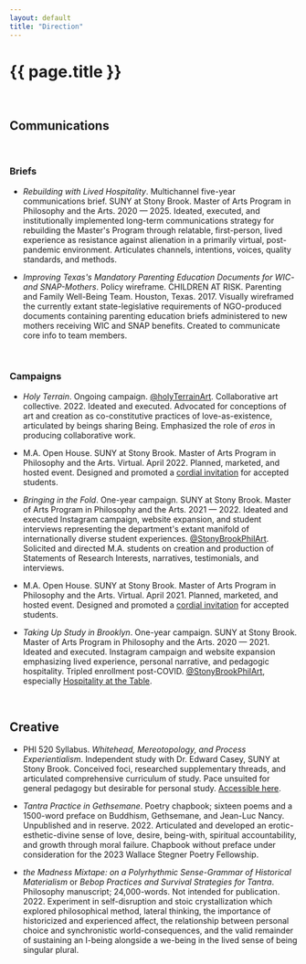 ```yaml
---
layout: default
title: "Direction"
---
```


# {{ page.title }}

<br>


## Communications

<br>


### Briefs

* *Rebuilding with Lived Hospitality*. Multichannel five-year communications brief. SUNY at Stony Brook. Master of Arts Program in Philosophy and the Arts. 2020 — 2025. Ideated, executed, and institutionally implemented long-term communications strategy for rebuilding the Master's Program through relatable, first-person, lived experience as resistance against alienation in a primarily virtual, post-pandemic environment. Articulates channels, intentions, voices, quality standards, and methods.

* *Improving Texas's Mandatory Parenting Education Documents for WIC- and SNAP-Mothers*. Policy wireframe. CHILDREN AT RISK. Parenting and Family Well-Being Team. Houston, Texas. 2017. Visually wireframed the currently extant state-legislative requirements of NGO-produced documents containing parenting education briefs administered to new mothers receiving WIC and SNAP benefits. Created to communicate core info to team members.

<br>


### Campaigns

* *Holy Terrain*. Ongoing campaign. [@holyTerrainArt](https://www.Instagram.com/holyTerrainArt/). Collaborative art collective. 2022. Ideated and executed. Advocated for conceptions of art and creation as co-constitutive practices of love-as-existence, articulated by beings sharing Being. Emphasized the role of *eros* in producing collaborative work.

* M.A. Open House. SUNY at Stony Brook. Master of Arts Program in Philosophy and the Arts. Virtual. April 2022. Planned, marketed, and hosted event. Designed and promoted a [cordial invitation](/assets/pdfs/2022-04-open-house.pdf) for accepted students.

* *Bringing in the Fold*. One-year campaign. SUNY at Stony Brook. Master of Arts Program in Philosophy and the Arts. 2021 — 2022. Ideated and executed Instagram campaign, website expansion, and student interviews representing the department's extant manifold of internationally diverse student experiences. [@StonyBrookPhilArt](https://www.Instagram.com/StonyBrookPhilArt). Solicited and directed M.A. students on creation and production of Statements of Research Interests, narratives, testimonials, and interviews.

* M.A. Open House. SUNY at Stony Brook. Master of Arts Program in Philosophy and the Arts. Virtual. April 2021. Planned, marketed, and hosted event. Designed and promoted a [cordial invitation](/assets/pdfs/2021-04-open-house.pdf) for accepted students.

* *Taking Up Study in Brooklyn*. One-year campaign. SUNY at Stony Brook. Master of Arts Program in Philosophy and the Arts. 2020 — 2021. Ideated and executed. Instagram campaign and website expansion emphasizing lived experience, personal narrative, and pedagogic hospitality. Tripled enrollment post-COVID. [@StonyBrookPhilArt](https://www.Instagram.com/StonyBrookPhilArt), especially [Hospitality at the Table](https://www.instagram.com/p/CYaHJhjFE-i/?utm_source=ig_web_copy_link).

<br>


## Creative

<!---
* Philosophical blog. Ongoing. [Accessible here](/blog).
defunct until first three to five polished articles. Written here in preparation.--->

* PHI 520 Syllabus. *Whitehead, Mereotopology, and Process Experientialism*. Independent study with Dr. Edward Casey, SUNY at Stony Brook. Conceived foci, researched supplementary threads, and articulated comprehensive curriculum of study. Pace unsuited for general pedagogy but desirable for personal study. [Accessible here](/assets/pdfs/2023-01-phi520-whitehead.pdf).

* *Tantra Practice in Gethsemane*. Poetry chapbook; sixteen poems and a 1500-word preface on Buddhism, Gethsemane, and Jean-Luc Nancy. Unpublished and in reserve. 2022. Articulated and developed an erotic-esthetic-divine sense of love, desire, being-with, spiritual accountability, and growth through moral failure. Chapbook without preface under consideration for the 2023 Wallace Stegner Poetry Fellowship.

* *the Madness Mixtape: on a Polyrhythmic Sense-Grammar of Historical Materialism* or *Bebop Practices and Survival Strategies for Tantra*. Philosophy manuscript; 24,000-words. Not intended for publication. 2022. Experiment in self-disruption and stoic crystallization which explored philosophical method, lateral thinking, the importance of historicized and experienced affect, the relationship between personal choice and synchronistic world-consequences, and the valid remainder of sustaining an I-being alongside a we-being in the lived sense of being singular plural.
